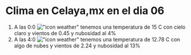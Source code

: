 # Clima en Celaya,mx en el dia 06

1. A las 0:0 !["icon weather"](http://openweathermap.org/img/w/01n.png) tenemos una temperatura de 15 C con cielo claro y  vientos de 0.45 y nubosidad al 4%
1. A las 4:0 !["icon weather"](http://openweathermap.org/img/w/02n.png) tenemos una temperatura de 12.78 C con algo de nubes y  vientos de 2.24 y nubosidad al 13%

